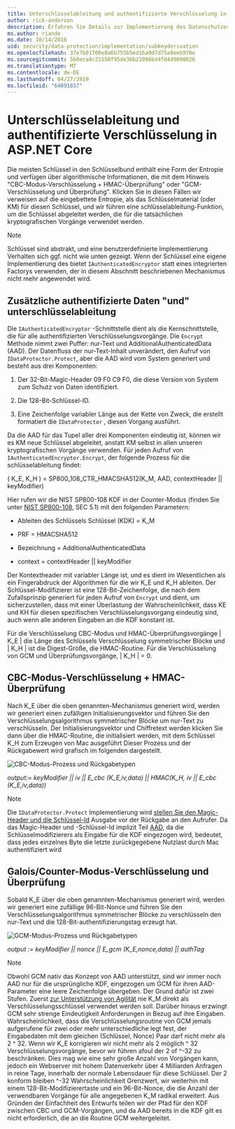 ```yaml
---
title: Unterschlüsselableitung und authentifizierte Verschlüsselung in ASP.NET Core
author: rick-anderson
description: Erfahren Sie Details zur Implementierung des Datenschutzes für ASP.NET Core Ableitung Unterschlüssel und authentifizierte Verschlüsselung.
ms.author: riande
ms.date: 10/14/2016
uid: security/data-protection/implementation/subkeyderivation
ms.openlocfilehash: 37e7b01700e8a6b755b5ed16a9d7d75a9eeb970e
ms.sourcegitcommit: 5b0eca8c21550f95de3bb21096bd4fd4d9098026
ms.translationtype: MT
ms.contentlocale: de-DE
ms.lasthandoff: 04/27/2019
ms.locfileid: "64891837"
---
```

# <a name="subkey-derivation-and-authenticated-encryption-in-aspnet-core"></a>Unterschlüsselableitung und authentifizierte Verschlüsselung in ASP.NET Core

<a name="data-protection-implementation-subkey-derivation"></a>

Die meisten Schlüssel in den Schlüsselbund enthält eine Form der Entropie und verfügen über algorithmische Informationen, die mit dem Hinweis "CBC-Modus-Verschlüsselung + HMAC-Überprüfung" oder "GCM-Verschlüsselung und Überprüfung". Klicken Sie in diesen Fällen wir verweisen auf die eingebettete Entropie, als das Schlüsselmaterial (oder KM) für diesen Schlüssel, und wir führen eine schlüsselableitung-Funktion, um die Schlüssel abgeleitet werden, die für die tatsächlichen kryptografischen Vorgänge verwendet werden.

> [!NOTE]
> Schlüssel sind abstrakt, und eine benutzerdefinierte Implementierung Verhalten sich ggf. nicht wie unten gezeigt. Wenn der Schlüssel eine eigene Implementierung des bietet `IAuthenticatedEncryptor` statt eines integrierten Factorys verwenden, der in diesem Abschnitt beschriebenen Mechanismus nicht mehr angewendet wird.

<a name="data-protection-implementation-subkey-derivation-aad"></a>

## <a name="additional-authenticated-data-and-subkey-derivation"></a>Zusätzliche authentifizierte Daten "und" unterschlüsselableitung

Die `IAuthenticatedEncryptor` -Schnittstelle dient als die Kernschnittstelle, die für alle authentifizierten Verschlüsselungsvorgänge. Die `Encrypt` Methode nimmt zwei Puffer: nur-Text und AdditionalAuthenticatedData (AAD). Der Datenfluss der nur-Text-Inhalt unverändert, den Aufruf von `IDataProtector.Protect`, aber die AAD wird vom System generiert und besteht aus drei Komponenten:

1. Der 32-Bit-Magic-Header 09 F0 C9 F0, die diese Version von System zum Schutz von Daten identifiziert.

2. Die 128-Bit-Schlüssel-ID.

3. Eine Zeichenfolge variabler Länge aus der Kette von Zweck, die erstellt formatiert die `IDataProtector` , diesen Vorgang ausführt.

Da die AAD für das Tupel aller drei Komponenten eindeutig ist, können wir es KM neue Schlüssel abgeleitet, anstatt KM selbst in allen unseren kryptografischen Vorgänge verwenden. Für jeden Aufruf von `IAuthenticatedEncryptor.Encrypt`, der folgende Prozess für die schlüsselableitung findet:

( K_E, K_H ) = SP800_108_CTR_HMACSHA512(K_M, AAD, contextHeader || keyModifier)

Hier rufen wir die NIST SP800-108 KDF in der Counter-Modus (finden Sie unter [NIST SP800-108](http://nvlpubs.nist.gov/nistpubs/Legacy/SP/nistspecialpublication800-108.pdf), SEC 5.1) mit den folgenden Parametern:

* Ableiten des Schlüssels Schlüssel (KDK) = K_M

* PRF = HMACSHA512

* Bezeichnung = AdditionalAuthenticatedData

* context = contextHeader || keyModifier

Der Kontextheader mit variabler Länge ist, und es dient im Wesentlichen als ein Fingerabdruck der Algorithmen für die wir K_E und K_H ableiten. Der Schlüssel-Modifizierer ist eine 128-Bit-Zeichenfolge, die nach dem Zufallsprinzip generiert für jeden Aufruf von `Encrypt` und dient, um sicherzustellen, dass mit einer Überlastung der Wahrscheinlichkeit, dass KE und KH für diesen spezifischen Verschlüsselungsvorgang eindeutig sind, auch wenn alle anderen Eingaben an die KDF konstant ist.

Für die Verschlüsselung CBC-Modus und HMAC-Überprüfungsvorgänge | K_E | die Länge des Schlüssels Verschlüsselung symmetrischer Blöcke und | K_H | ist die Digest-Größe, die HMAC-Routine. Für die Verschlüsselung von GCM und Überprüfungsvorgänge, | K_H | = 0.

## <a name="cbc-mode-encryption--hmac-validation"></a>CBC-Modus-Verschlüsselung + HMAC-Überprüfung

Nach K_E über die oben genannten-Mechanismus generiert wird, werden wir generiert einen zufälligen Initialisierungsvektor und führen Sie den Verschlüsselungsalgorithmus symmetrischer Blöcke um nur-Text zu verschlüsseln. Der Initialisierungsvektor und Chiffretext werden klicken Sie dann über die HMAC-Routine, die initialisiert werden, mit dem Schlüssel K_H zum Erzeugen von Mac ausgeführt Dieser Prozess und der Rückgabewert wird grafisch im folgenden dargestellt.

![CBC-Modus-Prozess und Rückgabetypen](subkeyderivation/_static/cbcprocess.png)

*output:= keyModifier || iv || E_cbc (K_E,iv,data) || HMAC(K_H, iv || E_cbc (K_E,iv,data))*

> [!NOTE]
> Die `IDataProtector.Protect` Implementierung wird [stellen Sie den Magic-Header und die Schlüssel-Id](xref:security/data-protection/implementation/authenticated-encryption-details) Ausgabe vor der Rückgabe an den Aufrufer. Da das Magic-Header und -Schlüssel-Id implizit Teil [AAD](xref:security/data-protection/implementation/subkeyderivation#data-protection-implementation-subkey-derivation-aad), da die Schlüsselmodifizierers als Eingabe für die KDF eingezogen wird, bedeutet, dass jedes einzelnes Byte die letzte zurückgegebene Nutzlast durch Mac authentifiziert wird

## <a name="galoiscounter-mode-encryption--validation"></a>Galois/Counter-Modus-Verschlüsselung und Überprüfung

Sobald K_E über die oben genannten-Mechanismus generiert wird, werden wir generiert eine zufällige 96-Bit-Nonce und führen Sie den Verschlüsselungsalgorithmus symmetrischer Blöcke zu verschlüsseln den nur-Text und die 128-Bit-authentifizierungstag erzeugt hat.

![GCM-Modus-Prozess und Rückgabetypen](subkeyderivation/_static/galoisprocess.png)

*output := keyModifier || nonce || E_gcm (K_E,nonce,data) || authTag*

> [!NOTE]
> Obwohl GCM nativ das Konzept von AAD unterstützt, sind wir immer noch AAD nur für die ursprüngliche KDF, eingezogen um GCM für ihren AAD-Parameter eine leere Zeichenfolge übergeben. Der Grund dafür ist zwei Stufen. Zuerst [zur Unterstützung von Agilität](xref:security/data-protection/implementation/context-headers#data-protection-implementation-context-headers) nie K_M direkt als Verschlüsselungsschlüssel verwendet werden soll. Darüber hinaus erzwingt GCM sehr strenge Eindeutigkeit Anforderungen in Bezug auf ihre Eingaben. Wahrscheinlichkeit, dass die Verschlüsselungsroutine von GCM jemals aufgerufene für zwei oder mehr unterschiedliche legt fest, der Eingabedaten mit dem gleichen (Schlüssel, Nonce) Paar darf nicht mehr als 2 ^ 32. Wenn wir K_E korrigieren wir nicht mehr als 2 möglich ^ 32 Verschlüsselungsvorgänge, bevor wir führen afoul der 2 of ^-32 zu beschränken. Dies mag wie eine sehr große Anzahl von Vorgängen kann, jedoch ein Webserver mit hohem Datenverkehr über 4 Milliarden Anfragen in reine Tage, innerhalb der normale Lebensdauer für diese Schlüssel. Der 2 konform bleiben ^-32 Wahrscheinlichkeit Grenzwert, wir weiterhin mit einem 128-Bit-Modifizierertaste und ein 96-Bit-Nonce, die die Anzahl der verwendbaren Vorgänge für alle angegebenen K_M radikal erweitert. Aus Gründen der Einfachheit des Entwurfs teilen wir der Pfad für den KDF zwischen CBC und GCM-Vorgängen, und da AAD bereits in die KDF gilt es nicht erforderlich, die an die Routine GCM weitergeleitet.

